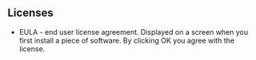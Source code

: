 ## Licenses
- EULA - end user license agreement. Displayed on a screen when you first install a piece of software. By clicking OK you agree with the license.
